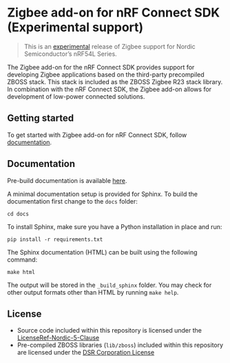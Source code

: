 # Zigbee add-on for nRF Connect SDK (Experimental support)

> This is an [experimental](https://docs.nordicsemi.com/bundle/ncs-latest/page/nrf/releases_and_maturity/software_maturity.html) release of Zigbee support for Nordic Semiconductor’s nRF54L Series.

The Zigbee add-on for the nRF Connect SDK provides support for developing Zigbee applications based on the third-party precompiled ZBOSS stack. This stack is included as the ZBOSS Zigbee R23 stack library. In combination with the nRF Connect SDK, the Zigbee add-on allows for development of low-power connected solutions.

## Getting started
To get started with Zigbee add-on for nRF Connect SDK, follow [documentation](https://nrfconnect.github.io/ncs-zigbee/).

## Documentation
Pre-build documentation is available [here](https://nrfconnect.github.io/ncs-zigbee).

A minimal documentation setup is provided for Sphinx. To build the
documentation first change to the ``docs`` folder:

```shell
cd docs
```
To install Sphinx, make sure you have a Python installation in place and run:

```shell
pip install -r requirements.txt
```

The Sphinx documentation (HTML) can be built using the following command:

```shell
make html
```

The output will be stored in the ``_build_sphinx`` folder. You may check for
other output formats other than HTML by running ``make help``.


##  License
* Source code included within this repository is licensed under the [LicenseRef-Nordic-5-Clause](https://github.com/nrfconnect/ncs-zigbee/blob/main/LICENSE)
* Pre-compiled ZBOSS libraries (`lib/zboss`) included within this repository are licensed under the [DSR Corporation License](https://github.com/nrfconnect/ncs-zigbee/blob/main/lib/zboss/license.txt)
